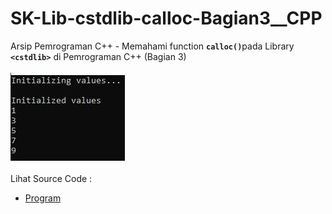 # SK-Lib-cstdlib-calloc-Bagian3__CPP
Arsip Pemrograman C++ - Memahami function <code><b>calloc()</b></code>pada Library <code><b>&lt;cstdlib></b></code> di Pemrograman C++ (Bagian 3)<br><br>
<img src="https://github.com/RizkyKhapidsyah/SK-Lib-cstdlib-calloc-Bagian3__CPP/blob/master/SK-Lib-cstdlib-calloc-Bagian3__CPP/x64/result/001.JPG"><br><br>
Lihat Source Code : <br>
- <a href="https://github.com/RizkyKhapidsyah/SK-Lib-cstdlib-calloc-Bagian3__CPP/blob/master/SK-Lib-cstdlib-calloc-Bagian3__CPP/Source.cpp">Program</a>
